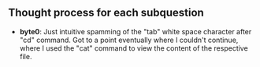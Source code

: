 ## Thought process for each subquestion

- **byte0**: Just intuitive spamming of the "tab" white space character after "cd" command. Got to a point eventually where I couldn't continue, where I used the "cat" command to view the content of the respective file.